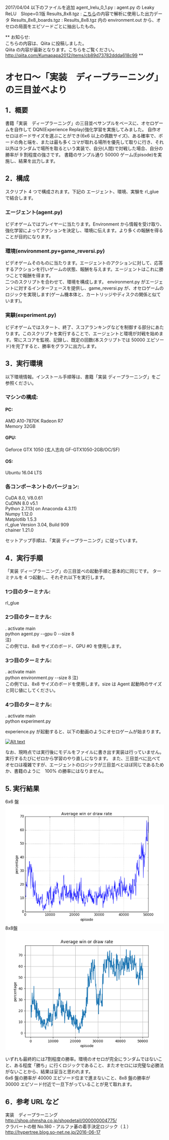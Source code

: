 2017/04/04
以下のファイルを追加
agent_lrelu_0_1.py : agent.py の Leaky ReLU　Slope=0.1版
Results_8x8.tgz : [こちら](http://qiita.com/Kumapapa2012/items/9cec4e6d2c935d11f108#_reference-262ffd9ab991216f866e)の内容で解析に使用した出力データ
Results_8x8_boards.tgz : Results_8x8.tgz 内の environment.out から、オセロの局面をエピソードごとに抽出したもの。

**
お知らせ:  
こちらの内容は、Qiita に投稿しました。  
Qiita の内容が最新となります。こちらをご覧ください。
http://qiita.com/Kumapapa2012/items/cb89d73782ddda618c99
**

# オセロ〜「実装　ディープラーニング」の三目並べより

## 1．概要
書籍「実装　ディープラーニング」の三目並べサンプルをベースに、オセロゲームを自作して DQN(Experience Replay)強化学習を実施してみました。
自作オセロはボードサイズを選ぶことができ(6x6 以上の偶数サイズ)、ある確率で、ボードの角と端を、または最も多くコマが取れる場所を優先して取りに行き、それ以外はランダムで場所を取るという実装で、自分(人間)で対戦した場合、自分の勝率が 9 割程度の強さです。
書籍のサンプル通り 50000 ゲーム(Episode)を実施し、結果を出力します。

## 2．構成
スクリプト 4 つで構成されます。下記の エージェント、環境、実験を rl_glue で結合します。

### エージェント(agent.py)
ビデオゲームではプレイヤーに当たります。Environment から情報を受け取り、強化学習によってアクションを決定し、環境に伝えます。より多くの報酬を得ることが目的になります。

### 環境(environment.py+game_reversi.py)
ビデオゲームそのものに当たります。エージェントのアクションに対して、応答するアクションを行いゲームの状態、報酬を与えます。エージェントはこれに勝つことで報酬を得ます。  
二つのスクリプトを合わせて、環境を構成します。 environment.py がエージェントに対するインターフェースを提供し、game_reversi.py が、オセロゲームのロジックを実現します(ゲーム機本体と、カートリッジやディスクの関係と似ています)。

### 実験(experiment.py)
ビデオゲームではスタート、終了、スコアランキングなどを制御する部分にあたります。このスクリプトを実行することで、エージェントと環境が対戦を始めます。常にスコアを監視、記録し、既定の回数(本スクリプトでは 50000 エピソード)を完了すると、勝率をグラフに出力します。

## 3．実行環境
以下環境情報。インストール手順等は、書籍「実装 ディープラーニング」をご参照ください。
### マシンの構成:
#### PC:
AMD A10-7870K Radeon R7  
Memory 32GB
#### GPU:
Geforce GTX 1050 (玄人志向 GF-GTX1050-2GB/OC/SF)
#### OS:
Ubuntu 16.04 LTS
### 各コンポーネントのバージョン:
CuDA 8.0, V8.0.61   
CuDNN 8.0 v5.1  
Python 2.7.13( on Anaconda 4.3.11)  
Numpy 1.12.0  
Matplotlib 1.5.3  
rl_glue Version 3.04, Build 909  
chainer 1.21.0

セットアップ手順は、「実装 ディープラーニング」に従っています。

## 4．実行手順  
「実装 ディープラーニング」の三目並べの起動手順と基本的に同じです。
ターミナルを 4 つ起動し、それぞれ以下を実行します。  
### 1つ目のターミナル:  
rl_glue  
### 2つ目のターミナル:  
. activate main  
python agent.py --gpu 0 --size 8  
注)  
この例では、8x8 サイズのボード、GPU &#35;0 を使用します。  

### 3つ目のターミナル:  
. activate main  
python environment.py --size 8
注)  
この例では、8x8 サイズのボードを使用します。size は Agent 起動時のサイズと同じ値にしてください。
### 4つ目のターミナル:  
. activate main  
python experiment.py  

experience.py が起動すると、以下の動画のようにオセロゲームが始まります。  

[![Alt text](https://img.youtube.com/vi/qwigP7s1PU4/0.jpg)](https://www.youtube.com/watch?v=qwigP7s1PU4)

なお、現時点では実行後にモデルをファイルに書き出す実装は行っていません。実行するたびにゼロから学習のやり直しになります。
また、三目並べに比べてオセロは複雑ですが、エージェントのロジックが三目並べとほぼ同じであるためか、書籍のように　100% の勝率にはなりません。

## 5. 実行結果
6x6 盤
![](img/percentages6x6.png)  
8x8盤
![](img/percentages8x8.png)  

いずれも最終的には7割程度の勝率。環境のオセロが完全にランダムではないこと、ある程度「勝ち」に行くロジックであること、またオセロには完璧な必勝法がないことから、結果は妥当と思われます。  
6x6 盤の勝率が 40000 エピソード位まで進まないこと、8x8 盤の勝率が 30000 エピソード付近で一旦下がっていることが見て取れます。


## 6．参考 URL など
実装　ディープラーニング  
http://shop.ohmsha.co.jp/shopdetail/000000004775/  
クラバートの樹 No.180 - アルファ碁の着手決定ロジック（１）  
http://hypertree.blog.so-net.ne.jp/2016-06-17  
